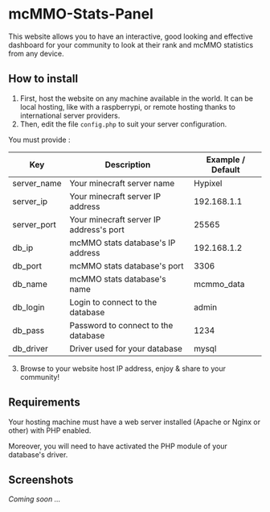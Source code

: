 # mcMMO-Stats-Panel
This website allows you to have an interactive, good looking and effective dashboard for your community to look at their rank and mcMMO statistics from any device.

## How to install
1. First, host the website on any machine available in the world. It can be local hosting, like with a raspberrypi, or remote hosting thanks to international server providers.
2. Then, edit the file `config.php` to suit your server configuration.

You must provide :

| Key         | Description                             | Example / Default |
|-------------|-----------------------------------------|-------------------|
| server_name | Your minecraft server name              | Hypixel           |
| server_ip   | Your minecraft server IP address        | 192.168.1.1       |
| server_port | Your minecraft server IP address's port | 25565             |
| db_ip       | mcMMO stats database's IP address       | 192.168.1.2       |
| db_port     | mcMMO stats database's port             | 3306              |
| db_name     | mcMMO stats database's name             | mcmmo_data        |
| db_login    | Login to connect to the database        | admin             |
| db_pass     | Password to connect to the database     | 1234              |
| db_driver   | Driver used for your database           | mysql             |

3. Browse to your website host IP address, enjoy & share to your community!

## Requirements

Your hosting machine must have a web server installed (Apache or Nginx or other) with PHP enabled.

Moreover, you will need to have activated the PHP module of your database's driver.

## Screenshots

<i>Coming soon ...</i>
